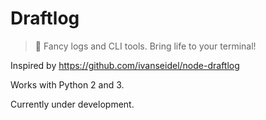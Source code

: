# Draftlog
> :scroll: Fancy logs and CLI tools. Bring life to your terminal!

Inspired by https://github.com/ivanseidel/node-draftlog

Works with Python 2 and 3.

Currently under development.